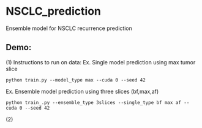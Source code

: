 # NSCLC_prediction
Ensemble model for NSCLC recurrence prediction

## Demo:
(1) Instructions to run on data:
Ex. Single model prediction using max tumor slice

    python train.py --model_type max --cuda 0 --seed 42

Ex. Ensemble model prediction using three slices (bf,max,af)

    python train_.py --ensemble_type 3slices --single_type bf max af --cuda 0 --seed 42

(2)  
